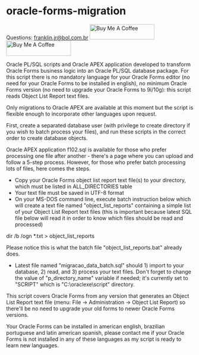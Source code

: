 # oracle-forms-migration

Questions: franklin.jr@bol.com.br
<a href="https://www.buymeacoffee.com/franklinjr" target="_blank"><img src="https://cdn.buymeacoffee.com/buttons/default-orange.png" alt="Buy Me A Coffee" height="41" width="174"></a>
<a href="https://ko-fi.com/franklinjr" target="_blank"><img src="https://cdn.buymeacoffee.com/buttons/default-orange.png" alt="Buy Me A Coffee" height="41" width="174"></a>

Oracle PL/SQL scripts and Oracle APEX application developed to transform Oracle Forms business logic into an Oracle PL/SQL database package. For this script there is no mandatory language for your Oracle Forms editor (no need for your Oracle Forms to be installed in english), no minimum Oracle Forms version (no need to upgrade your Oracle Forms to 9i/10g): this script reads Object List Report text files.

Only migrations to Oracle APEX are available at this moment but the script is flexible enough to incorporate other languages upon request.

First, create a separated database user (with privilege to create directory if you wish to batch process your files), and run these scripts in the correct order to create database objects.

Oracle APEX application f102.sql is available for those who prefer processing one file after another - there's a page where you can upload and follow a 5-step process. However, for those who prefer batch processing lots of files, here comes the steps.

- Copy your Oracle Forms object list report text file(s) to your directory, which must be listed in ALL_DIRECTORIES table
- Your text file must be saved in UTF-8 format
- On your MS-DOS command line, execute batch instruction below which will create a text file named "object_list_reports" containing a simple list of your Object List Report text files (this is important because latest SQL file below will read it in order to know which files should be read and processed)

dir /b /ogn *.txt > object_list_reports

Please notice this is what the batch file "object_list_reports.bat" already does.

- Latest file named "migracao_data_batch.sql" should 1) import to your database, 2) read, and 3) process your text files. Don't forget to change the value of "p_directory_name" variable if needed; it's currently set to "SCRIPT" which is "C:\oraclexe\script" directory.

This script covers Oracle Forms from any version that generates an Object List Report text file (menu: File -> Administration -> Object List Report) so there'll be no need to upgrade your old forms to newer Oracle Forms versions.

Your Oracle Forms can be installed in american english, brazilian portuguese and latin american spanish, please contact me if your Oracle Forms is not installed in any of these languages as my script is ready to learn new languages.
